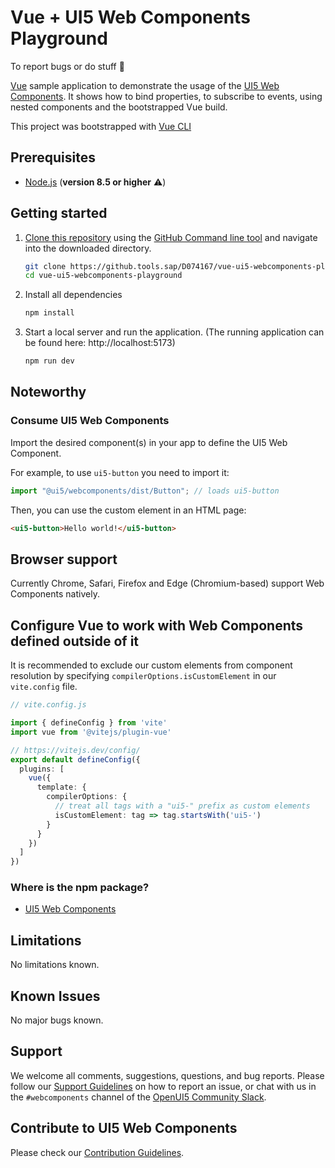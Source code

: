 # Vue + UI5 Web Components Playground

To report bugs or do stuff 🤷

[Vue](https://vuejs.org/) sample application to demonstrate the usage of the [UI5 Web Components](https://github.com/SAP/ui5-webcomponents). It shows how to bind properties, to subscribe to events, using nested components and the bootstrapped Vue build.

This project was bootstrapped with [Vue CLI](https://cli.vuejs.org/)
 
## Prerequisites
- [Node.js](https://nodejs.org/) (**version 8.5 or higher** ⚠️)

## Getting started
1. [Clone this repository](https://help.github.com/articles/cloning-a-repository/) using the [GitHub Command line tool](https://git-scm.com/book/en/v2/Getting-Started-Installing-Git) and navigate into the downloaded directory.
    ```sh
    git clone https://github.tools.sap/D074167/vue-ui5-webcomponents-playground
    cd vue-ui5-webcomponents-playground
    ```
1. Install all dependencies
    ```sh
    npm install
    ```

1. Start a local server and run the application. (The running application can be found here: http://localhost:5173)
    ```sh
    npm run dev
    ```


## Noteworthy
 
### Consume UI5 Web Components
Import the desired component(s) in your app to define the UI5 Web Component.
 
For example, to use `ui5-button` you need to import it:
 
```js
import "@ui5/webcomponents/dist/Button"; // loads ui5-button
```
 
Then, you can use the custom element in an HTML page:
 
```html
<ui5-button>Hello world!</ui5-button>
```

## Browser support

Currently Chrome, Safari, Firefox and Edge (Chromium-based) support Web Components natively.

## Configure Vue to work with Web Components defined outside of it

It is recommended to exclude our custom elements from component resolution by specifying `compilerOptions.isCustomElement` in our `vite.config` file.

```ts
// vite.config.js

import { defineConfig } from 'vite'
import vue from '@vitejs/plugin-vue'

// https://vitejs.dev/config/
export default defineConfig({
  plugins: [
    vue({
      template: {
        compilerOptions: {
          // treat all tags with a "ui5-" prefix as custom elements
          isCustomElement: tag => tag.startsWith('ui5-')
        }
      }
    })
  ]
})
```

### Where is the npm package?
- [UI5 Web Components](https://www.npmjs.com/package/@ui5/webcomponents)

## Limitations
No limitations known.

## Known Issues
No major bugs known.

## Support
We welcome all comments, suggestions, questions, and bug reports. Please follow our [Support Guidelines](https://github.com/SAP/ui5-webcomponents/blob/master/SUPPORT.md#-content) on how to report an issue, or chat with us in the `#webcomponents` channel of the [OpenUI5 Community Slack](https://ui5-slack-invite.cfapps.eu10.hana.ondemand.com/).

## Contribute to UI5 Web Components
Please check our [Contribution Guidelines](https://github.com/SAP/ui5-webcomponents/blob/master/CONTRIBUTING.md).

